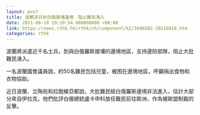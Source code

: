 ```yaml
---
layout: post
title: 波蘭派兵到白俄接壤邊境　阻止難民湧入
date: 2021-08-18 19:10:54.000000000 +08:00
link: https://news.rthk.hk/rthk/ch/component/k2/1606502-20210818.htm
categories: rthk
---
```


波蘭將派遣近千名士兵，到與白俄羅斯接壤的邊境地區，支持邊防部隊，阻止大批難民湧入。

一名波蘭國會議員說，約50名難民包括兒童，被困在邊境地區，呼籲捐出食物和衣物協助。

近日波蘭、立陶宛和拉脫維亞都說，大批難民經白俄羅斯邊境非法進入，估計大部分來自伊拉克。他們批評白俄總統盧卡申科放任難民前往歐洲，作為被歐盟制裁的反擊。
